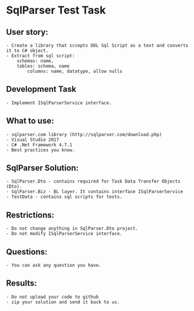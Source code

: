 # SqlParser Test Task

## User story: 

	- Create a library that sccepts DDL Sql Script as a text and converts it to C# object.
	- Extract from sql script:
		schemas: name,
		tables: schema, name
			columns: name, datatype, allow nulls

## Development Task

	- Implement ISqlParserService interface.


## What to use:

	- sqlparser.com library (http://sqlparser.com/download.php)
	- Visual Studio 2017
	- C# .Net Framework 4.7.1
	- Best practices you know. 


## SqlParser Solution:

	- SqlParser.Dto - contains required for Task Data Transfer Objects (Dto). 
	- SqlParser.Biz - BL layer. It contains interface ISqlParserService
	- TestData - contains sql scripts for tests.


## Restrictions: 

	- Do not change anything in SqlParser.Dto project.
	- Do not modify ISqlParserService interface.


## Questions:

	- You can ask any question you have.


## Results:

	- Do not upload your code to github
	- zip your solution and send it back to us.
	